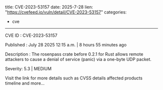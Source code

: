  
title: CVE-2023-53157
date: 2025-7-28
lien: "https://cvefeed.io/vuln/detail/CVE-2023-53157"
categories:
  - cve
---

CVE ID : CVE-2023-53157

Published :  July 28
2025
12:15 a.m. | 8 hours
55 minutes ago

Description : The rosenpass crate before 0.2.1 for Rust allows remote attackers to cause a denial of service (panic) via a one-byte UDP packet.

Severity: 5.3 | MEDIUM

Visit the link for more details
such as CVSS details
affected products
timeline
and more...
